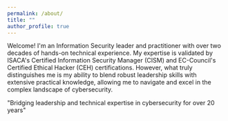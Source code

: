 ```yaml
---
permalink: /about/
title: ""
author_profile: true
---
```



Welcome! I'm an Information Security leader and practitioner with over two decades of hands-on technical experience. My expertise is validated by ISACA's Certified Information Security Manager (CISM) and EC-Council's Certified Ethical Hacker (CEH) certifications. However, what truly distinguishes me is my ability to blend robust leadership skills with extensive practical knowledge, allowing me to navigate and excel in the complex landscape of cybersecurity.

"Bridging leadership and technical expertise in cybersecurity for over 20 years"
